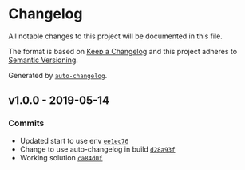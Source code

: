 # Changelog

All notable changes to this project will be documented in this file.

The format is based on [Keep a Changelog](http://keepachangelog.com/en/1.0.0/)
and this project adheres to [Semantic Versioning](http://semver.org/spec/v2.0.0.html).

Generated by [`auto-changelog`](https://github.com/CookPete/auto-changelog).

## v1.0.0 - 2019-05-14

### Commits

- Updated start to use env [`ee1ec76`](https://github.com/martinholden-skillsoft/node-percipio-federatedsearchweb/commit/ee1ec767a5499c150a567b7fbb1020e4bf39e63d)
- Change to use auto-changelog in build [`d28a93f`](https://github.com/martinholden-skillsoft/node-percipio-federatedsearchweb/commit/d28a93f335593c2208b4c3f687f075d32ea3cd8a)
- Working solution [`ca84d0f`](https://github.com/martinholden-skillsoft/node-percipio-federatedsearchweb/commit/ca84d0f2f5cd6fafa0bcd63a4d73823a4d257385)
